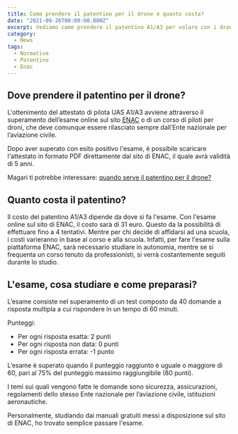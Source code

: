 ```yaml
---
title: Come prendere il patentino per il drone e quanto costa?
date: "2021-09-26T00:00:00.000Z"
excerpt: Vediamo come prendere il patentino A1/A3 per volare con i droni, quanto costa e come ci prepara all'esame.
category:
  - News
tags: 
  - Normative
  - Patentino
  - Enac
---
```


## Dove prendere il patentino per il drone?

L'ottenimento del attestato di pilota UAS A1/A3 avviene attraverso il superamento dell’esame online sul sito [ENAC](https://www.enac.gov.it/sicurezza-aerea/droni/come-si-diventa-pilota-uas-drone-open-a1a3) o di un corso di piloti per droni, che deve comunque essere rilasciato sempre dall’Ente nazionale per l’aviazione civile.

Dopo aver superato con esito positivo l'esame, è possibile scaricare l'attestato in formato PDF direttamente dal sito di ENAC, il quale avrà validità di 5 anni.

Magari ti potrebbe interessare: [quando serve il patentino per il drone?](https://lucafpv.com/patentino-online-per-droni)

## Quanto costa il patentino?

Il costo del patentino A1/A3 dipende da dove si fa l'esame. Con l'esame online sul sito di ENAC, il costo sarà di 31 euro. Questo da la possibilità di effettuare fino a 4 tentativi. 
Mentre per chi decide di affidarsi ad una scuola, i costi varieranno in base al corso e alla scuola. Infatti, per fare l'esame sulla piattaforma ENAC, sarà necessario studiare in autonomia, mentre se si frequenta un corso tenuto da professionisti, si verrà costantemente seguiti durante lo studio. 

## L'esame, cosa studiare e come preparasi?

L’esame consiste nel superamento di un test composto da 40 domande a risposta multipla a cui rispondere in un tempo di 60 minuti.

Punteggi:
- Per ogni risposta esatta: 2 punti
- Per ogni risposta non data: 0 punti
- Per ogni risposta errata: -1 punto

L’esame è superato quando il punteggio raggiunto è uguale o maggiore di 60, pari al 75% del punteggio massimo raggiungibile (80 punti).

I temi sui quali vengono fatte le domande sono sicurezza, assicurazioni, regolamenti dello stesso Ente nazionale per l’aviazione civile, istituzioni aeronautiche.

Personalmente, studiando dai manuali gratuiti messi a disposizione sul sito di ENAC, ho trovato semplice passare l'esame.
